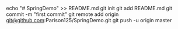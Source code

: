 echo "# SpringDemo" >> README.md
git init
git add README.md
git commit -m "first commit"
git remote add origin git@github.com:Parison125/SpringDemo.git
git push -u origin master